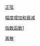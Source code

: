 [正弦](https://github.com/3440880071/0000/blob/main/%E6%AD%A3%E5%BC%A6.py/)

[幅度增加和衰减](https://github.com/3440880071/0000/blob/main/%E5%B9%85%E5%BA%A6%E5%A2%9E%E9%95%BF.py/)

[指数函数1](https://github.com/3440880071/0000/blob/main/%E6%8C%87%E6%95%B0%E5%87%BD%E6%95%B01.py/)

[离散](https://github.com/3440880071/0000/blob/main/%E7%A6%BB%E6%95%A31.py/)
